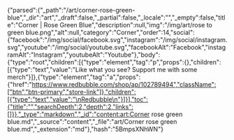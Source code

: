 {"parsed":{"_path":"/art/corner-rose-green-blue","_dir":"art","_draft":false,"_partial":false,"_locale":"","_empty":false,"title":"Corner | Rose Green Blue","description":null,"img":"/img/art/rose to green blue.png","alt":null,"category":"Corner","order":14,"social":{"facebook":"/img/social/facebook.svg","instagram":"/img/social/instagram.svg","youtube":"/img/social/youtube.svg","facebookAlt":"Facebook","instagramAlt":"Instagram","youtubeAlt":"Youtube"},"body":{"type":"root","children":[{"type":"element","tag":"p","props":{},"children":[{"type":"text","value":"Like what you see? Support me with some merch"}]},{"type":"element","tag":"a","props":{"href":"https://www.redbubble.com/shop/ap/102789494","className":["btn","btn-primary","store-link"]},"children":[{"type":"text","value":"\nRedbubble\n"}]}],"toc":{"title":"","searchDepth":2,"depth":2,"links":[]}},"_type":"markdown","_id":"content:art:Corner rose green blue.md","_source":"content","_file":"art/Corner rose green blue.md","_extension":"md"},"hash":"5BmpsXNhWN"}
